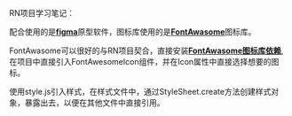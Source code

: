 RN项目学习笔记：

   配合使用的是[**figma**](https://www.figma.com/design/kVEUd5MgKcBRjGrGPnhIlP/Social-Media-Mobile-App-(Community)?node-id=2-11&t=tYgRpxNbwt1BkN2w-0)原型软件，图标库使用的是[**FontAwasome**](https://fontawesome.com/)图标库。
   
   FontAwasome可以很好的与RN项目契合，直接安装[**FontAwasome图标库依赖**](https://docs.fontawesome.com/web/use-with/react-native),在项目中直接引入FontAwesomeIcon组件，并在Icon属性中直接选择想要的图标。
   
   使用style.js引入样式，在样式文件中，通过StyleSheet.create方法创建样式对象，暴露出去，以便在其他文件中直接引用。
   
